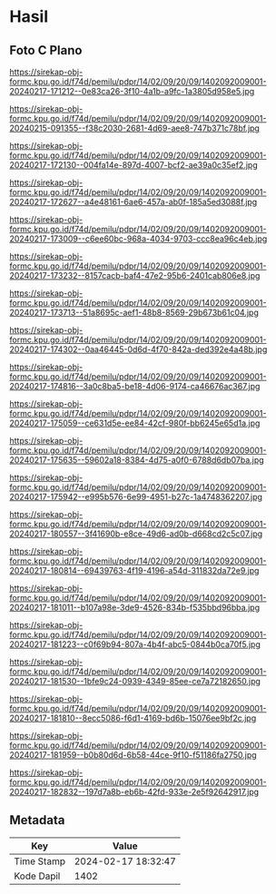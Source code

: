 # Hasil

## Foto C Plano

https://sirekap-obj-formc.kpu.go.id/f74d/pemilu/pdpr/14/02/09/20/09/1402092009001-20240217-171212--0e83ca26-3f10-4a1b-a9fc-1a3805d958e5.jpg

https://sirekap-obj-formc.kpu.go.id/f74d/pemilu/pdpr/14/02/09/20/09/1402092009001-20240215-091355--f38c2030-2681-4d69-aee8-747b371c78bf.jpg

https://sirekap-obj-formc.kpu.go.id/f74d/pemilu/pdpr/14/02/09/20/09/1402092009001-20240217-172130--004fa14e-897d-4007-bcf2-ae39a0c35ef2.jpg

https://sirekap-obj-formc.kpu.go.id/f74d/pemilu/pdpr/14/02/09/20/09/1402092009001-20240217-172627--a4e48161-6ae6-457a-ab0f-185a5ed3088f.jpg

https://sirekap-obj-formc.kpu.go.id/f74d/pemilu/pdpr/14/02/09/20/09/1402092009001-20240217-173009--c6ee60bc-968a-4034-9703-ccc8ea96c4eb.jpg

https://sirekap-obj-formc.kpu.go.id/f74d/pemilu/pdpr/14/02/09/20/09/1402092009001-20240217-173232--8157cacb-baf4-47e2-95b6-2401cab806e8.jpg

https://sirekap-obj-formc.kpu.go.id/f74d/pemilu/pdpr/14/02/09/20/09/1402092009001-20240217-173713--51a8695c-aef1-48b8-8569-29b673b61c04.jpg

https://sirekap-obj-formc.kpu.go.id/f74d/pemilu/pdpr/14/02/09/20/09/1402092009001-20240217-174302--0aa46445-0d6d-4f70-842a-ded392e4a48b.jpg

https://sirekap-obj-formc.kpu.go.id/f74d/pemilu/pdpr/14/02/09/20/09/1402092009001-20240217-174816--3a0c8ba5-be18-4d06-9174-ca46676ac367.jpg

https://sirekap-obj-formc.kpu.go.id/f74d/pemilu/pdpr/14/02/09/20/09/1402092009001-20240217-175059--ce631d5e-ee84-42cf-980f-bb6245e65d1a.jpg

https://sirekap-obj-formc.kpu.go.id/f74d/pemilu/pdpr/14/02/09/20/09/1402092009001-20240217-175635--59602a18-8384-4d75-a0f0-6788d6db07ba.jpg

https://sirekap-obj-formc.kpu.go.id/f74d/pemilu/pdpr/14/02/09/20/09/1402092009001-20240217-175942--e995b576-6e99-4951-b27c-1a4748362207.jpg

https://sirekap-obj-formc.kpu.go.id/f74d/pemilu/pdpr/14/02/09/20/09/1402092009001-20240217-180557--3f41690b-e8ce-49d6-ad0b-d668cd2c5c07.jpg

https://sirekap-obj-formc.kpu.go.id/f74d/pemilu/pdpr/14/02/09/20/09/1402092009001-20240217-180814--69439763-4f19-4196-a54d-311832da72e9.jpg

https://sirekap-obj-formc.kpu.go.id/f74d/pemilu/pdpr/14/02/09/20/09/1402092009001-20240217-181011--b107a98e-3de9-4526-834b-f535bbd96bba.jpg

https://sirekap-obj-formc.kpu.go.id/f74d/pemilu/pdpr/14/02/09/20/09/1402092009001-20240217-181223--c0f69b94-807a-4b4f-abc5-0844b0ca70f5.jpg

https://sirekap-obj-formc.kpu.go.id/f74d/pemilu/pdpr/14/02/09/20/09/1402092009001-20240217-181530--1bfe9c24-0939-4349-85ee-ce7a72182650.jpg

https://sirekap-obj-formc.kpu.go.id/f74d/pemilu/pdpr/14/02/09/20/09/1402092009001-20240217-181810--8ecc5086-f6d1-4169-bd6b-15076ee9bf2c.jpg

https://sirekap-obj-formc.kpu.go.id/f74d/pemilu/pdpr/14/02/09/20/09/1402092009001-20240217-181959--b0b80d6d-6b58-44ce-9f10-f51186fa2750.jpg

https://sirekap-obj-formc.kpu.go.id/f74d/pemilu/pdpr/14/02/09/20/09/1402092009001-20240217-182832--197d7a8b-eb6b-42fd-933e-2e5f92642917.jpg


## Metadata

| Key        | Value               |
| ---------- | ------------------- |
| Time Stamp | 2024-02-17 18:32:47 |
| Kode Dapil | 1402                |



